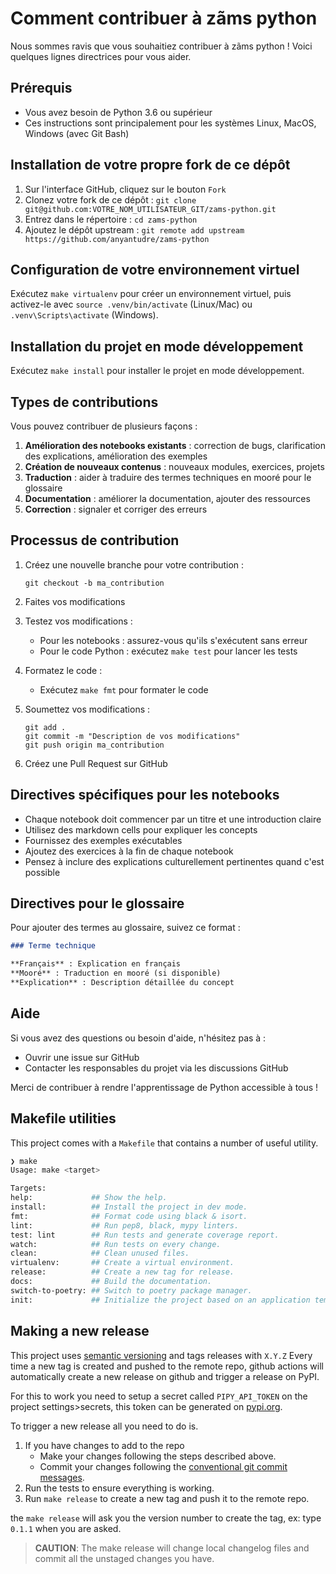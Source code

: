 # Comment contribuer à zãms python

Nous sommes ravis que vous souhaitiez contribuer à zãms python ! Voici quelques lignes directrices pour vous aider.

## Prérequis

- Vous avez besoin de Python 3.6 ou supérieur
- Ces instructions sont principalement pour les systèmes Linux, MacOS, Windows (avec Git Bash)

## Installation de votre propre fork de ce dépôt

1. Sur l'interface GitHub, cliquez sur le bouton `Fork`
2. Clonez votre fork de ce dépôt : `git clone git@github.com:VOTRE_NOM_UTILISATEUR_GIT/zams-python.git`
3. Entrez dans le répertoire : `cd zams-python`
4. Ajoutez le dépôt upstream : `git remote add upstream https://github.com/anyantudre/zams-python`

## Configuration de votre environnement virtuel

Exécutez `make virtualenv` pour créer un environnement virtuel,
puis activez-le avec `source .venv/bin/activate` (Linux/Mac) ou `.venv\Scripts\activate` (Windows).

## Installation du projet en mode développement

Exécutez `make install` pour installer le projet en mode développement.

## Types de contributions

Vous pouvez contribuer de plusieurs façons :

1. **Amélioration des notebooks existants** : correction de bugs, clarification des explications, amélioration des exemples
2. **Création de nouveaux contenus** : nouveaux modules, exercices, projets
3. **Traduction** : aider à traduire des termes techniques en mooré pour le glossaire
4. **Documentation** : améliorer la documentation, ajouter des ressources
5. **Correction** : signaler et corriger des erreurs

## Processus de contribution

1. Créez une nouvelle branche pour votre contribution :
   ```
   git checkout -b ma_contribution
   ```

2. Faites vos modifications

3. Testez vos modifications :
   - Pour les notebooks : assurez-vous qu'ils s'exécutent sans erreur
   - Pour le code Python : exécutez `make test` pour lancer les tests

4. Formatez le code :
   - Exécutez `make fmt` pour formater le code

5. Soumettez vos modifications :
   ```
   git add .
   git commit -m "Description de vos modifications"
   git push origin ma_contribution
   ```

6. Créez une Pull Request sur GitHub

## Directives spécifiques pour les notebooks

- Chaque notebook doit commencer par un titre et une introduction claire
- Utilisez des markdown cells pour expliquer les concepts
- Fournissez des exemples exécutables
- Ajoutez des exercices à la fin de chaque notebook
- Pensez à inclure des explications culturellement pertinentes quand c'est possible

## Directives pour le glossaire

Pour ajouter des termes au glossaire, suivez ce format :
```markdown
### Terme technique

**Français** : Explication en français
**Mooré** : Traduction en mooré (si disponible)
**Explication** : Description détaillée du concept
```

## Aide

Si vous avez des questions ou besoin d'aide, n'hésitez pas à :
- Ouvrir une issue sur GitHub
- Contacter les responsables du projet via les discussions GitHub

Merci de contribuer à rendre l'apprentissage de Python accessible à tous !

## Makefile utilities

This project comes with a `Makefile` that contains a number of useful utility.

```bash 
❯ make
Usage: make <target>

Targets:
help:             ## Show the help.
install:          ## Install the project in dev mode.
fmt:              ## Format code using black & isort.
lint:             ## Run pep8, black, mypy linters.
test: lint        ## Run tests and generate coverage report.
watch:            ## Run tests on every change.
clean:            ## Clean unused files.
virtualenv:       ## Create a virtual environment.
release:          ## Create a new tag for release.
docs:             ## Build the documentation.
switch-to-poetry: ## Switch to poetry package manager.
init:             ## Initialize the project based on an application template.
```

## Making a new release

This project uses [semantic versioning](https://semver.org/) and tags releases with `X.Y.Z`
Every time a new tag is created and pushed to the remote repo, github actions will
automatically create a new release on github and trigger a release on PyPI.

For this to work you need to setup a secret called `PIPY_API_TOKEN` on the project settings>secrets, 
this token can be generated on [pypi.org](https://pypi.org/account/).

To trigger a new release all you need to do is.

1. If you have changes to add to the repo
    * Make your changes following the steps described above.
    * Commit your changes following the [conventional git commit messages](https://www.conventionalcommits.org/en/v1.0.0/).
2. Run the tests to ensure everything is working.
4. Run `make release` to create a new tag and push it to the remote repo.

the `make release` will ask you the version number to create the tag, ex: type `0.1.1` when you are asked.

> **CAUTION**:  The make release will change local changelog files and commit all the unstaged changes you have.
